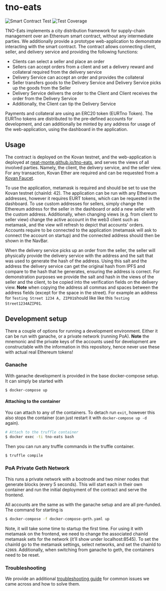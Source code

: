 # tno-eats

![Smart Contract Test](https://github.com/neat-monte/tno-eats/actions/workflows/main.yml/badge.svg)
![Test Coverage](https://img.shields.io/endpoint?url=https://gist.githubusercontent.com/neat-monte/38e17eaacdbbcd485a265bb6f916c704/raw/coverage.badge.json)

TNO-Eats implements a city distribution framework for supply-chain management over an Ethereum smart contract, without any intermediate parties. We additionally provide a prototype web-application to demonstrate interacting with the smart contract. The contract allows connecting client, seller, and delivery service and providing the following functions:

- Clients can select a seller and place an order
- Sellers can accept orders from a client and set a delivery reward and collateral required from the delivery service
- Delivery Service can accept an order and provides the collateral
- Seller transfers goods to the Delivery Service and Delivery Service picks up the goods from the Seller
- Delivery Service delivers the order to the Client and Client receives the order from the Delivery Service
- Additionally, the Client can tip the Delivery Service

Payments and collateral are using an ERC20 token (EURTno Token). The EURTno tokens are distributed to the pre-defined accounts for development, and can additionally be minted by any address for usage of the web-application, using the dashboard in the application.

## Usage

The contract is deployed on the Kovan testnet, and the web-application is deployed at [neat-monte.github.io/tno-eats](https://neat-monte.github.io/tno-eats), and serves the views of all involved parties. Namely, the client, the delivery service, and the seller view. For any transaction, Kovan Ether are required and can be requested from a [Kovan Faucet](https://faucets.chain.link/).

To use the application, metamask is required and should be set to use the Kovan testnet (chainId: 42). The application can be run with any Ethereum addresses, however it requires EURT tokens, which can be requested in the dashboard. To use custom addresses for sellers, simply change the Ethereum address for the seller in the dashboard or add a new seller with the custom address. Additionally, when changing views (e.g. from client to seller view) change the active account in the web3 client such as metamask, and the view will refresh to depict that accounts' orders. Accounts require to be connected to the application (metamask will ask to connect the account on startup) and the connected address should then be shown in the NavBar.

When the delivery service picks up an order from the seller, the seller will physically provide the delivery service with the address and the salt that was used to generate the hash of the address. Using this salt and the address the delivery service can get the original hash from IPFS and compare to the hash that he generates, ensuring the address is correct. For demonstration purposes we provide the salt and hash in the views of the seller and the client, to be copied into the verification fields on the delivery view. **Note** when copying the address all commas and spaces between the address fields (except for the space in the street). For example an address for `Testing Street 1234 A, ZIP01`should like like this `Testing Street1234AZIP01`.

## Development setup

There a couple of options for running a development environment. Either it can be run with ganache, or a private network (running PoA). **Note** the mnemonic and the private keys of the accounts used for development are constructable with the information in this repository, hence never use these with actual real Ethereum tokens!

### Ganache

With ganache development is provided in the base docker-compose setup. It can simply be started with

```bash
$ docker-compose up
```

#### Attaching to the container

You can attach to any of the containers. To detach run `exit`, however this also stops the container (can just restart it with `docker-compose up -d` again).

```bash
# Attach to the truffle container
$ docker exec -ti tno-eats bash
```

Then you can run any truffle commands in the truffle container.

```bash
$ truffle compile
```

### PoA Private Geth Network

This runs a private network with a bootnode and two miner nodes that generate blocks (every 5 seconds). This will start each in their own container and run the initial deployment of the contract and serve the frontend.

All accounts are the same as with the ganache setup and are all pre-funded. The command for starting is

```bash
$ docker-compose -f docker-compose-geth.yaml up
```

Note, it will take some time to startup the first time. For using it with metamask on the frontend, we need to change the associated chainId metamask sets for the network (it'll show under localhost:8545). To set the chainId go to the metamask settings, select networks, and set the chainId to `42069`. Additionally, when switching from ganache to geth, the containers need to be reset.

### Troubleshooting

We provide an additional [troubleshooting guide](TROUBLESHOOTING.md) for common issues we came across and how to solve them.
